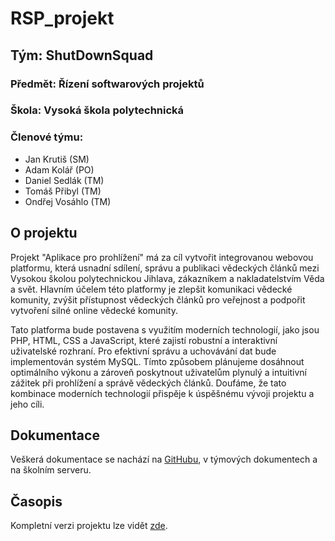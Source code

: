 # RSP_projekt 

## Tým: ShutDownSquad

### Předmět: Řízení softwarových projektů

### Škola: Vysoká škola polytechnická

### Členové týmu:
- Jan Krutiš (SM)
- Adam Kolář (PO)
- Daniel Sedlák (TM)
- Tomáš Přibyl (TM)
- Ondřej Vosáhlo (TM)

## O projektu
Projekt "Aplikace pro prohlížení" má za cíl vytvořit integrovanou webovou platformu, která usnadní sdílení, správu a publikaci vědeckých článků mezi Vysokou školou polytechnickou Jihlava, zákazníkem a nakladatelstvím Věda a svět. Hlavním účelem této platformy je zlepšit komunikaci vědecké komunity, zvýšit přístupnost vědeckých článků pro veřejnost a podpořit vytvoření silné online vědecké komunity.

Tato platforma bude postavena s využitím moderních technologií, jako jsou PHP, HTML, CSS a JavaScript, které zajistí robustní a interaktivní uživatelské rozhraní. Pro efektivní správu a uchovávání dat bude implementován systém MySQL. Tímto způsobem plánujeme dosáhnout optimálního výkonu a zároveň poskytnout uživatelům plynulý a intuitivní zážitek při prohlížení a správě vědeckých článků. Doufáme, že tato kombinace moderních technologií přispěje k úspěšnému vývoji projektu a jeho cíli.

## Dokumentace
Veškerá dokumentace se nachází na [GitHubu](https://github.com/ShutDownSquad/RSP_projekt), v týmových dokumentech a na školním serveru.

## Časopis
Kompletní verzi projektu lze vidět [zde](http://195.113.207.163/~kolar17/TIS/casopis/casopis.php).
